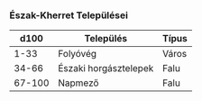﻿### Észak-Kherret Települései

| d100 | Település | Típus |
| ---- | --------- | ----- |
| 1-33 | Folyóvég | Város |
| 34-66 | Északi horgásztelepek | Falu |
| 67-100 | Napmező | Falu |

